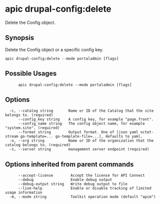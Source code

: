 # apic drupal-config:delete

Delete the Config object.

## Synopsis

Delete the Config object or a specific config key.

```
apic drupal-config:delete --mode portaladmin [flags]
```

## Possible Usages

```
      apic drupal-config:delete --mode portaladmin [flags]
```

## Options

```
  -c, --catalog string       Name or ID of the Catalog that the site belongs to. (required)
      --config_key string    A config key, for example "page.front".
      --config_name string   The config object name, for example "system.site". (required)
      --format string        Output format. One of [json yaml octet-stream go-template=... go-template-file=...], defaults to yaml.
  -o, --org string           Name or ID of the organization that the catalog belongs to. (required)
  -s, --server string        management server endpoint (required)
```

## Options inherited from parent commands

```
      --accept-license        Accept the license for API Connect
      --debug                 Enable debug output
      --debug-output string   Write debug output to file
      --live-help             Enable or disable tracking of limited usage information
  -m, --mode string           Toolkit operation mode (default "apim")
```
